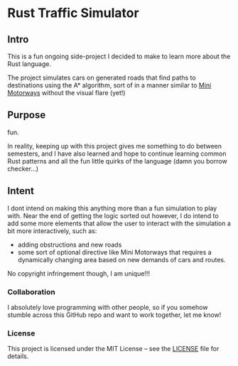 # Rust Traffic Simulator

## Intro

This is a fun ongoing side-project I decided to make to learn more about the Rust language.

The project simulates cars on generated roads that find paths to destinations using the A* algorithm, sort of in a manner similar to [Mini Motorways](https://www.youtube.com/watch?v=cOo64IKK00g&t=1s) without the visual flare (yet!)

## Purpose

fun.

In reality, keeping up with this project gives me something to do between semesters, and I have also learned and hope to continue learning common Rust patterns and all the fun little quirks of the language (damn you borrow checker...)

## Intent

I dont intend on making this anything more than a fun simulation to play with. Near the end of getting the logic sorted out however, I do intend to add some more elements that allow the user to interact with the simulation a bit more interactively, such as:

- adding obstructions and new roads
- some sort of optional directive like Mini Motorways that requires a dynamically changing area based on new demands of cars and routes.

No copyright infringement though, I am unique!!!

### Collaboration

I absolutely love programming with other people, so if you somehow stumble across this GitHub repo and want to work together, let me know!

### License

This project is licensed under the MIT License – see the [LICENSE](LICENSE) file for details.

